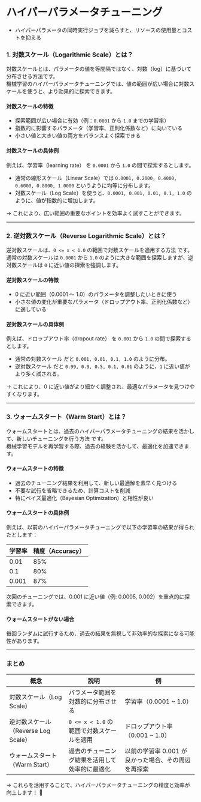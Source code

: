 # ハイパーパラメータチューニング
- ハイパーパラメータの同時実行ジョブを減らすと、リソースの使用量とコストを抑える


### 1. 対数スケール（Logarithmic Scale）とは？  
対数スケールとは、パラメータの値を等間隔ではなく、対数（log）に基づいて分布させる方法です。  
機械学習のハイパーパラメータチューニングでは、値の範囲が広い場合に対数スケールを使うと、より効果的に探索できます。

#### 対数スケールの特徴
- 探索範囲が広い場合に有効（例：`0.0001` から `1.0` までの学習率）
- 指数的に影響するパラメータ（学習率、正則化係数など）に向いている
- 小さい値と大きい値の両方をバランスよく探索できる

#### 対数スケールの具体例
例えば、学習率（learning rate） を `0.0001` から `1.0` の間で探索するとします。

- 通常の線形スケール（Linear Scale）では `0.0001, 0.2000, 0.4000, 0.6000, 0.8000, 1.0000` というように均等に分布します。
- 対数スケール（Log Scale）を使うと、`0.0001, 0.001, 0.01, 0.1, 1.0` のように、値が指数的に増加します。

→ これにより、広い範囲の重要なポイントを効率よく試すことができます。

---

### 2. 逆対数スケール（Reverse Logarithmic Scale）とは？
逆対数スケールは、`0 <= x < 1.0` の範囲で対数スケールを適用する方法 です。  
通常の対数スケールは `0.0001` から `1.0` のように大きな範囲を探索しますが、逆対数スケールは `0` に近い値の探索を強調します。

#### 逆対数スケールの特徴
- 0 に近い範囲（0.0001 〜 1.0）のパラメータを調整したいときに使う
- 小さな値の変化が重要なパラメータ（ドロップアウト率、正則化係数など）に適している

#### 逆対数スケールの具体例
例えば、ドロップアウト率（dropout rate） を `0.001` から `1.0` の間で探索するとします。

- 通常の対数スケール だと `0.001, 0.01, 0.1, 1.0` のように分布。
- 逆対数スケール だと `0.99, 0.9, 0.5, 0.1, 0.01` のように、`1` に近い値がより多く試される。

→ これにより、0 に近い値がより細かく調整され、最適なパラメータを見つけやすくなります。

---

### 3. ウォームスタート（Warm Start）とは？
ウォームスタートとは、過去のハイパーパラメータチューニングの結果を活かして、新しいチューニングを行う方法 です。  
機械学習モデルを再学習する際、過去の経験を活かして、最適化を加速できます。

#### ウォームスタートの特徴
- 過去のチューニング結果を利用して、新しい最適解を素早く見つける
- 不要な試行を省略できるため、計算コストを削減
- 特にベイズ最適化（Bayesian Optimization）と相性が良い

#### ウォームスタートの具体例
例えば、以前のハイパーパラメータチューニングで以下の学習率の結果が得られたとします：

| 学習率 | 精度（Accuracy） |
|--------|---------------|
| 0.01   | 85%          |
| 0.1    | 80%          |
| 0.001  | 87%          |

次回のチューニングでは、0.001 に近い値（例: 0.0005, 0.002）を重点的に探索できます。

#### ウォームスタートがない場合
毎回ランダムに試行するため、過去の結果を無視して非効率的な探索になる可能性があります。

---

### まとめ
| 概念 | 説明 | 例 |
|------|------|----|
| 対数スケール（Log Scale） | パラメータ範囲を対数的に分布させる | 学習率（0.0001 ~ 1.0） |
| 逆対数スケール（Reverse Log Scale） | `0 <= x < 1.0` の範囲で対数スケールを適用 | ドロップアウト率（0.001 ~ 1.0） |
| ウォームスタート（Warm Start） | 過去のチューニング結果を活用して効率的に最適化 | 以前の学習率 0.001 が良かった場合、その周辺を再探索 |

→ これらを活用することで、ハイパーパラメータチューニングの精度と効率が向上します！ 🚀